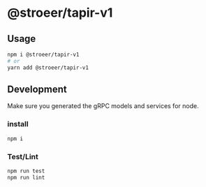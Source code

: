 # @stroeer/tapir-v1

## Usage

```bash
npm i @stroeer/tapir-v1
# or
yarn add @stroeer/tapir-v1
```

## Development

Make sure you generated the gRPC models and services for node.

### install

```bash
npm i
```

### Test/Lint

```bash
npm run test
npm run lint
```
